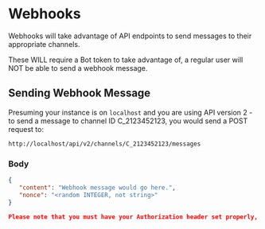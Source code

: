 # Webhooks

Webhooks will take advantage of API endpoints to send messages to their appropriate channels.

These WILL require a Bot token to take advantage of, a regular user will NOT be able to send a webhook message.

## Sending Webhook Message

Presuming your instance is on `localhost` and you are using API version 2 - to send a message to channel ID C_2123452123, you would send a POST request to:

``http://localhost/api/v2/channels/C_2123452123/messages``

### Body
```json
{
   "content": "Webhook message would go here.",
   "nonce": "<random INTEGER, not string>"
}

Please note that you must have your Authorization header set properly, more information can be found in the Authorization documentation.

